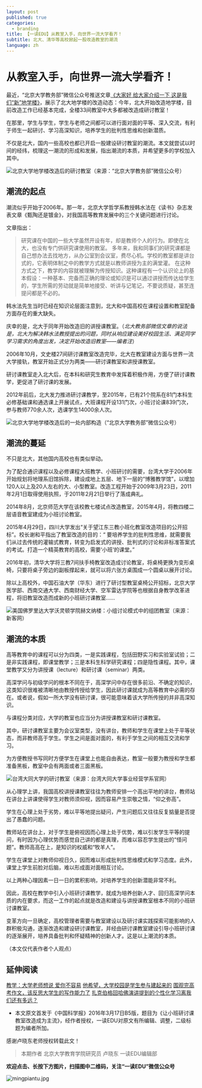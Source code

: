 ```yaml
---
layout: post
published: true
categories:
  - branding
title: 【一读EDU】从教室入手，向世界一流大学看齐！
subtitle: 北大、清华等高校掀起一股改造教室的潮流
language: zh
---
```

# 从教室入手，向世界一流大学看齐！

最近，“北京大学教务部”微信公众号推送文章[《大家好 给大家介绍一下 这是我们“新”地学楼》](https://mp.weixin.qq.com/s/zJnZcVuf0xx_t0Mgovje8g)，展示了北大地学楼的改造动态：今年，北大开始改造地学楼，目前改造工作已经基本完成，全楼33间教室中大多都被改造成研讨教室！

在那里，学生与学生，学生与老师之间都可以进行面对面的平等、深入交流，有利于师生一起研讨、学习高深知识，培养学生的批判性思维和创新潜质。

不仅是北大，国内一些高校也都已开启一股建设研讨教室的潮流。本文就尝试以时间的经纬，梳理这一潮流的形成和发展，指出潮流的本质，并希望更多的学校加入其中。

![北京大学地学楼改造后的研讨教室（来源：“北京大学教务部”微信公众号）]({{site.baseurl}}/image/20171013yantaoke5.jpeg)

## 潮流的起点

潮流似乎开始于2006年。那一年，北京大学哲学系教授韩水法在《读书》杂志发表文章《甄陶还是镀金》，对我国高等教育发展中的三个关键问题进行讨论。

文章指出：

> 研究课在中国的一些大学虽然开设有年，却是教师个人的行为。即使在北大，也没有专门供研究课使用的教室。
多年来，我和同事们的研究课都是自己想办法去找地方，从办公室到会议室，费尽心机。学校的教室都是讲台式的，它表明体制之中的教学方式就是以教师讲授为主的满堂灌。
在这种方式之下，教学的内容就被理解为传授知识。这种课程有一个认识论上的基本假设：一种基本、完备而正确的理论或知识是可以通过讲授而传达给学生的，学生所需的劳动就是简单地接受、听讲与记笔记，不要说质疑，甚至连提问都是不必的。

韩水法先生当时已经在知识论层面注意到，北大和中国高校在课程设置和教室配备方面存在的重大缺失。

庆幸的是，北大于同年开始改造旧的讲授课教室。（*北大教务部微信文章的说法是，北大为解决韩水法教授提出的问题，同时从响应建设美好校园生活、满足同学学习需求的角度出发，决定开始改造旧教室——编者注*）

2006年10月，文史楼27间研讨课教室改造完毕，北大在教室建设方面与世界一流大学接轨，教室开始正式分为两类——研讨课教室和讲授课教室。

研讨课教室走入北大后，在本科和研究生教育中发挥着积极作用，方便了研讨课教学，更促进了研讨课的发展。

2012年前后，北大发力推进研讨课教学，至2015年，已有21个院系在81门本科生必修基础课和通选课上开展试点，大班课程开设131门次，小班讨论课839门次，参与教师770余人次，选课学生14000余人次。

![北京大学地学楼改造后的一处内部构造（“北京大学教务部”微信公众号）]({{site.baseurl}}/image/20171013yantaoke1.jpeg)

## 潮流的蔓延

不只是北大，其他国内高校也有类似举动。

为了配合通识课程以及必修课程大班教学、小班研讨的需要，台湾大学于2006年开始规划将地理系旧馆拆除，建设成地上五层、地下一层的“博雅教学馆”，以增加120人以上及20人左右的大、小型教室。改造工程开始于2009年3月23日，2011年2月1日取得使用执照，于2011年2月21日举行了落成典礼。

2014年8月，北京师范大学在该校教七楼试点改造教室，2015年4月，将教四楼二层语音教室建成为小班讨论教室。

2015年4月29日，四川大学发出“关于望江东三教小班化教室改造项目的公开招标”。校长谢和平指出了教室改造的目的：“ 要培养学生的批判性思维，就需要我们从过去传统的灌输式教育，转变为启发式的讲授、批判式的讨论和非标准答案式的考试。打造一个精英教育的高校，需要‘小班’的课堂。”

2016年初，清华大学将三教7间扶手椅教室改造成讨论教室，将桌椅更换为变形桌椅，只要将桌子旁边的副板撑起来，就可以将六张方桌围成一个圆桌以展开讨论。

除以上高校外，中国石油大学（华东）进行了研讨型教室桌椅公开招标，北京大学医学部、西南交通大学、西南财经大学、空军雷达学院等也根据自身教学改革进程，将旧教室改造而成新的小班研讨课教室……

![美国佛罗里达大学沃灵顿学院赫文纳楼：小组讨论模式中的组团教室（来源：新客网）]({{site.baseurl}}/image/20171013yantaoke3.jpg)

## 潮流的本质

高等教育中的课程可以分为四类，一是实践课程，包括田野实习和实验室试验；二是非实践课程，即课堂教学；三是本科生科学研究课程；四是隐性课程。其中，课堂教学又分为讲授课（lecture）和研讨课（seminar）两类。

高深学问与初级学问的根本不同在于，高深学问中存在很多前沿、不确定的知识，这类知识很难被清晰地由教授传授给学生，因此研讨课就成为高等教育中必需的存在。或者说，假如一所大学没有研讨课，很可能意味着该大学所传授的并非高深知识。 

与课程分类对应，大学的教室也应当分为讲授课教室和研讨课教室。

其中，研讨课教室主要为会议室类型，没有讲台，教师和学生在课堂上处于平等状态，而非教师高于学生。学生之间是面对面的，有利于学生之间的相互交流和学习。

为方便教授书写同时方便学生在课堂上也能自由表达，教室一般要为教授和学生都准备黑板，教室中会有两面或者三面黑板。

![台湾大同大学的研讨教室（来源：台湾大同大学事业经营学系官网）]({{site.baseurl}}/image/20171013yantaoke2.jpg)

从心理学上讲，我国高校讲授课教室往往为教师安排一个高出平地的讲台，教师站在讲台上讲课使得学生对教师须仰视，因而容易产生崇敬之情，“仰之弥高”。

学生在心理上处于劣势，难以平等地提出疑问，产生问题后又往往反复掂量是否提出了愚蠢的问题。

教师站在讲台上，对于学生是俯视因而心理上处于优势，难以引发学生平等的提问，有时因为心理优势而感觉自己讲的都是真理，而难以容忍学生提出的“怪问题”。教师高高在上，是知识的权威和“牧羊人”。

学生在课堂上对教师仰视日久，因而难以形成批判性思维模式和学习态度。此外，课堂上学生前脸对后脑，难以形成面对面相互讨论。

以上两种心理因素一日一日的累积影响，对培养学生的创新潜能非常不利。

因此，高校在教学中引入小班研讨课教学，就成为培养创新人才、回归高深学问本质的内在要求，而这一工作的起点就是改造和建设与讲授课教室根本不同的小班研讨课教室。

变革方向一旦确定，高校管理者需要与教室建设以及研讨课实践探索可能影响的人群积极沟通，逐渐改造和建设研讨课教室，并经由研讨课教室建设引导小班研讨课的逐渐展开，培养具备批判和怀疑精神的创新人才。这是以上潮流的本质。

（本文仅代表作者个人观点）

## 延伸阅读

[教学：大学老师想说 爱你不容易](https://mp.weixin.qq.com/s?__biz=MzIwMTc1NzcwMQ==&mid=2247484629&idx=1&sn=211edf733073ac50e8aab5a187337093&chksm=96e841bfa19fc8a92623a7fdb29e733af62131b696da14b9116ec6884c9230e8968175cb82ed&scene=21#wechat_redirect)
[他希望，大学校园是学生参与建起来的](https://mp.weixin.qq.com/s?__biz=MzIwMTc1NzcwMQ==&mid=2247485612&idx=1&sn=280403b8d7ddb07298aab104b32bb120&chksm=96e84dc6a19fc4d0b3e399c878ac003ab34f7c118737c923c9b329bd4a3b49a4efc5fa637910&scene=21#wechat_redirect)
[围观完高考作文，该反思大学生的写作能力了](https://mp.weixin.qq.com/s?__biz=MzIwMTc1NzcwMQ==&mid=2247485057&idx=1&sn=fec810fd60a04712f920e010a1cbf3e4&chksm=96e843eba19fcafd1da1331c3745e7616754fb5a825cedef5b1f6f530ceb2b72450566f0be8a&scene=21#wechat_redirect)
[扎克伯格回哈佛演讲提到的个性化学习离我们还有多远？](https://mp.weixin.qq.com/s?__biz=MzIwMTc1NzcwMQ==&mid=2247484998&idx=1&sn=b8eb230b622d07142d07d7e3bf9560ba&chksm=96e8432ca19fca3a5aa26eac26f31334848ad3094051a51f3e4bbaf4bcc9255a43e4dc527160&scene=21#wechat_redirect)



* 本文原文首发于《中国科学报》2016年3月17日B5版，题目为《让小班研讨课教室改造成为主流》，经作者授权，一读EDU对原文有所编辑、调整，二级标题为编者所加。

感谢卢晓东老师授权转载此文！

> 本期作者
北京大学教育学院研究员 卢晓东
一读EDU编辑部

**欢迎点击、长按下方图片，扫描图中二维码，关注“一读EDU”微信公众号**

![mingpiantu.jpg]({{site.baseurl}}/image/mingpiantu.jpg)

